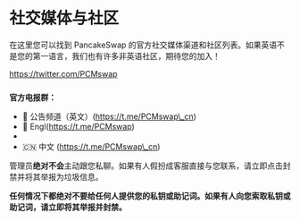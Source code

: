 # 社交媒体与社区

在这里您可以找到 PancakeSwap 的官方社交媒体渠道和社区列表。如果英语不是您的第一语言，我们也有许多非英语社区，期待您的加入！



​https://twitter.com/PCMswap



### &#x20;<a href="#dian-bao-telegram" id="dian-bao-telegram"></a>

**官方电报群：**

* 📣 公告频道（英文）(https://t.me/PCMswap\_cn)
* 🥞 Engl(https://t.me/PCMswap​)
*
* 🇨🇳 中文 (​https://t.me/PCMswap​\_cn)



管理员**绝对不会**主动跟您私聊。如果有人假扮成客服直接与您联系，请立即点击封禁并将其举报为垃圾信息。

**任何情况下都绝对不要给任何人提供您的私钥或助记词。如果有人向您索取私钥或助记词，请立即将其举报并封禁。**
